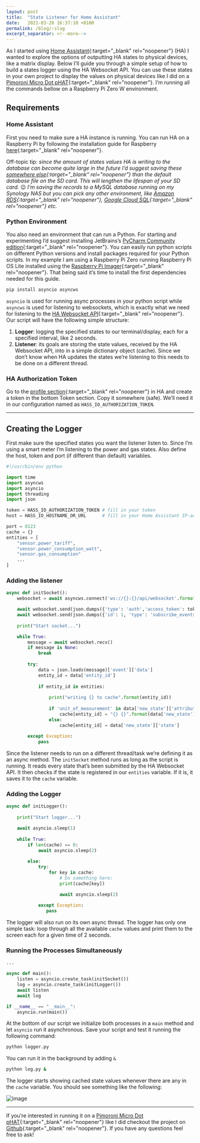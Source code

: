 ```yaml
---
layout: post
title:  "State Listener for Home Assistant"
date:   2021-03-26 16:37:10 +0100
permalink: /blog/:slug
excerpt_separator: <!--more-->
---
```


As I started using [Home Assistant](https://www.home-assistant.io/){:target="_blank" rel="noopener"} (HA) I wanted to explore the options of outputting HA states to physical devices, like a matrix display. <!--more-->
Below I’ll guide you through a simple setup of how to build a states logger using the HA Websocket API. You can use these states in your own project to display the values on physical devices like I did on a [Pimoroni Micro Dot pHAT](https://shop.pimoroni.com/products/microdot-phat?variant=25454635527){:target="_blank" rel="noopener"}. I’m running all the commands bellow on a Raspberry Pi Zero W environment.

## Requirements

### Home Assistant

First you need to make sure a HA instance is running. You can run HA on a Raspberry Pi by following the installation guide for Raspberry [here](https://www.home-assistant.io/installation/raspberrypi){:target="_blank" rel="noopener"}.

Off-topic tip: *since the amount of states values HA is writing to the database can become quite large in the future I’d suggest saving these [somewhere else](https://www.home-assistant.io/integrations/recorder){:target="_blank" rel="noopener"} than the default database file on the SD card. This will lengthen the lifespan of your SD card.* 😉 *I’m saving the records to a MySQL database running on my Synology NAS but you can pick any other environment, like [Amazon RDS](https://aws.amazon.com/rds/){:target="_blank" rel="noopener"}, [Google Cloud SQL](https://cloud.google.com/sql){:target="_blank" rel="noopener"} etc.*

### Python Environment

You also need an environment that can run a Python. For starting and experimenting I’d suggest installing JetBrains’s [PyCharm Community edition](https://www.jetbrains.com/pycharm/download/){:target="_blank" rel="noopener"}. You can easily run python scripts on different Python versions and install packages required for your Python scripts. In my example I am using a Raspberry Pi Zero running Raspberry Pi OS Lite installed using the [Raspberry Pi Imager](https://www.raspberrypi.org/software/){:target="_blank" rel="noopener"}. That being said it’s time to install the first dependencies needed for this guide.

```bash
pip install asyncio asyncws
```

`asyncio` is used for running async processes in your python script while `asyncws` is used for listening to websockets, which is exactly what we need for listening to the [HA Websocket API](https://developers.home-assistant.io/docs/api/websocket){:target="_blank" rel="noopener"}. Our script will have the following simple structure:

1. **Logger**: logging the specified states to our terminal/display, each for a specified interval, like 2 seconds.
2. **Listener**: its goals are storing the state values, received by the HA Websocket API, into in a simple dictionary object (cache). Since we don’t know when HA updates the states we’re listening to this needs to be done on a different thread.

### HA Authorization Token
Go to the [profile section](https://my.home-assistant.io/redirect/profile/){:target="_blank" rel="noopener"} in HA and create a token in the bottom Token section. Copy it somewhere (safe). We’ll need it in our configuration named as `HASS_IO_AUTHORIZATION_TOKEN`.

---

## Creating the Logger

First make sure the specified states you want the listener listen to. Since I’m using a smart meter I’m listening to the power and gas states. Also define the host, token and port (if different than default) variables.

```python
#!/usr/bin/env python

import time
import asyncws
import asyncio
import threading
import json

token = HASS_IO_AUTHORIZATION_TOKEN # fill in your token
host = HASS_IO_HOSTNAME_OR_URL      # fill in your Home Assistant IP-address or domain

port = 8123
cache = {}
entities = [
    "sensor.power_tariff",
    "sensor.power_consumption_watt",
    "sensor.gas_consumption"
    ... 
]
```

### Adding the listener

```python
async def initSocket():
    websocket = await asyncws.connect('ws://{}:{}/api/websocket'.format(host, port))

    await websocket.send(json.dumps({'type': 'auth','access_token': token}))
    await websocket.send(json.dumps({'id': 1, 'type': 'subscribe_events', 'event_type': 'state_changed'}))
    
    print("Start socket...")

    while True:
        message = await websocket.recv()
        if message is None:
            break
        
        try:   
            data = json.loads(message)['event']['data']
            entity_id = data['entity_id']
            
            if entity_id in entities:
                
                print("writing {} to cache".format(entity_id))
                
                if 'unit_of_measurement' in data['new_state']['attributes']:
                    cache[entity_id] = "{} {}".format(data['new_state']['state'], data['new_state']['attributes']['unit_of_measurement'])
                else:
                    cache[entity_id] = data['new_state']['state']
                    
        except Exception:
            pass
```

Since the listener needs to run on a different thread/task we’re defining it as an async method. The `initSocket` method runs as long as the script is running. It reads every state that’s been submitted by the HA Websocket API. It then checks if the state is registered in our `entities` variable. If it is, it saves it to the `cache` variable.

### Adding the Logger

```python
async def initLogger():
    
    print("Start logger...")

    await asyncio.sleep(1) 
    
    while True:    
        if len(cache) == 0:
            await asyncio.sleep(2) 
            
        else:
            try:
                for key in cache:
                    # Do something here:
                    print(cache[key])

                    await asyncio.sleep(2) 
                
            except Exception:
               pass
```

The logger will also run on its own async thread. The logger has only one simple task: loop through all the available `cache` values and print them to the screen each for a given time of 2 seconds.

### Running the Processes Simultaneously

```python
...

async def main(): 
    listen = asyncio.create_task(initSocket()) 
    log = asyncio.create_task(initLogger()) 
    await listen
    await log

if __name__ == "__main__":    
    asyncio.run(main())
```

At the bottom of our script we initialize both processes in a `main` method and let `asyncio` run it asynchronous. Save your script and test it running the following command:

```bash
python logger.py
```

You can run it in the background by adding `&`

```bash
python log.py &
```

The logger starts showing cached state values whenever there are any in the `cache` variable. You should see something like the following:

![image](https://miro.medium.com/max/700/1*P9ngIsYkWvi2UHLqp7V1zQ.png)

---

If you’re interested in running it on a [Pimoroni Micro Dot pHAT](https://shop.pimoroni.com/products/microdot-phat?variant=25454635527){:target="_blank" rel="noopener"} like I did checkout the project on [Github](https://github.com/jeroenboumans/StateListener-HomeAssistant){:target="_blank" rel="noopener"}. If you have any questions feel free to ask!

